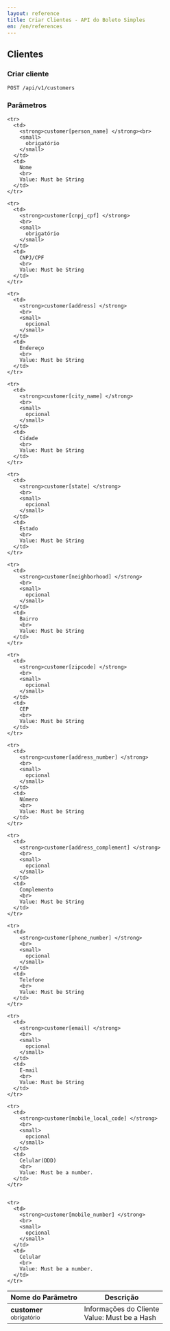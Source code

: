 ```yaml
---
layout: reference
title: Criar Clientes - API do Boleto Simples
en: /en/references
---
```


## Clientes

### Criar cliente
<code>POST /api/v1/customers</code>

### Parâmetros

<table class='table table-bordered'>
  <thead>
    <tr>
      <th>Nome do Parâmetro</th>
      <th>Descrição</th>
    </tr>
  </thead>
  <tbody>
    <tr>
      <td>
        <strong>customer</strong>
        <br>
        <small>
          obrigatório
        </small>
      </td>
      <td>
        Informações do Cliente
        <br>
        Value: Must be a Hash
      </td>
    </tr>

    <tr>
      <td>
        <strong>customer[person_name] </strong><br>
        <small>
          obrigatório
        </small>
      </td>
      <td>
        Nome
        <br>
        Value: Must be String
      </td>
    </tr>

    <tr>
      <td>
        <strong>customer[cnpj_cpf] </strong>
        <br>
        <small>
          obrigatório
        </small>
      </td>
      <td>
        CNPJ/CPF
        <br>
        Value: Must be String
      </td>
    </tr>

    <tr>
      <td>
        <strong>customer[address] </strong>
        <br>
        <small>
          opcional  
        </small>
      </td>
      <td>
        Endereço
        <br>
        Value: Must be String
      </td>
    </tr>

    <tr>
      <td>
        <strong>customer[city_name] </strong>
        <br>
        <small>
          opcional  
        </small>
      </td>
      <td>
        Cidade
        <br>
        Value: Must be String
      </td>
    </tr>

    <tr>
      <td>
        <strong>customer[state] </strong>
        <br>
        <small>
          opcional  
        </small>
      </td>
      <td>
        Estado
        <br>
        Value: Must be String
      </td>
    </tr>

    <tr>
      <td>
        <strong>customer[neighborhood] </strong>
        <br>
        <small>
          opcional  
        </small>
      </td>
      <td>
        Bairro
        <br>
        Value: Must be String
      </td>
    </tr>

    <tr>
      <td>
        <strong>customer[zipcode] </strong>
        <br>
        <small>
          opcional  
        </small>
      </td>
      <td>
        CEP
        <br>
        Value: Must be String
      </td>
    </tr>

    <tr>
      <td>
        <strong>customer[address_number] </strong>
        <br>
        <small>
          opcional  
        </small>
      </td>
      <td>
        Número
        <br>
        Value: Must be String
      </td>
    </tr>

    <tr>
      <td>
        <strong>customer[address_complement] </strong>
        <br>
        <small>
          opcional  
        </small>
      </td>
      <td>
        Complemento
        <br>
        Value: Must be String
      </td>
    </tr>

    <tr>
      <td>
        <strong>customer[phone_number] </strong>
        <br>
        <small>
          opcional  
        </small>
      </td>
      <td>
        Telefone
        <br>
        Value: Must be String
      </td>
    </tr>

    <tr>
      <td>
        <strong>customer[email] </strong>
        <br>
        <small>
          opcional  
        </small>
      </td>
      <td>
        E-mail
        <br>
        Value: Must be String
      </td>
    </tr>

    <tr>
      <td>
        <strong>customer[mobile_local_code] </strong>
        <br>
        <small>
          opcional  
        </small>
      </td>
      <td>
        Celular(DDD)
        <br>
        Value: Must be a number.
      </td>
    </tr>


    <tr>
      <td>
        <strong>customer[mobile_number] </strong>
        <br>
        <small>
          opcional  
        </small>
      </td>
      <td>
        Celular
        <br>
        Value: Must be a number.
      </td>
    </tr>

  </tbody>
</table>
